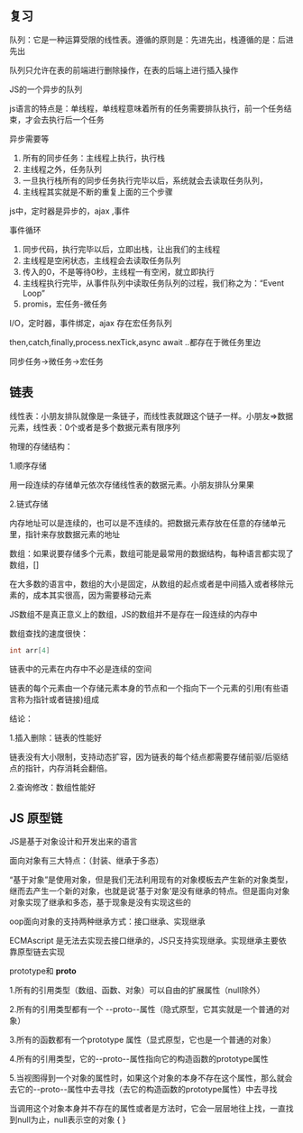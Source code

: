 ## 复习

队列：它是一种运算受限的线性表。遵循的原则是：先进先出，栈遵循的是：后进先出

队列只允许在表的前端进行删除操作，在表的后端上进行插入操作

JS的一个异步的队列

js语言的特点是：单线程，单线程意味着所有的任务需要排队执行，前一个任务结束，才会去执行后一个任务

异步需要等

1. 所有的同步任务：主线程上执行，执行栈
2. 主线程之外，任务队列
3. 一旦执行栈所有的同步任务执行完毕以后，系统就会去读取任务队列，
4. 主线程其实就是不断的重复上面的三个步骤

js中，定时器是异步的，ajax ,事件

事件循环

1. 同步代码，执行完毕以后，立即出栈，让出我们的主线程
2. 主线程是空闲状态，主线程会去读取任务队列
3. 传入的0，不是等待0秒，主线程一有空闲，就立即执行
4. 主线程执行完毕，从事件队列中读取任务队列的过程，我们称之为：“Event Loop”
5. promis，宏任务-微任务

I/O，定时器，事件绑定，ajax 存在宏任务队列

then,catch,finally,process.nexTick,async await ..都存在于微任务里边

同步任务->微任务->宏任务

## 链表

线性表：小朋友排队就像是一条链子，而线性表就跟这个链子一样。小朋友=>数据元素，线性表：0个或者是多个数据元素有限序列

物理的存储结构：

1.顺序存储

用一段连续的存储单元依次存储线性表的数据元素。小朋友排队分果果

2.链式存储

内存地址可以是连续的，也可以是不连续的。把数据元素存放在任意的存储单元里，指针来存放数据元素的地址

数组：如果说要存储多个元素，数组可能是最常用的数据结构，每种语言都实现了数组，[]

在大多数的语言中，数组的大小是固定，从数组的起点或者是中间插入或者移除元素的，成本其实很高，因为需要移动元素

JS数组不是真正意义上的数组，JS的数组并不是存在一段连续的内存中

数组查找的速度很快：

~~~java
int arr[4]
~~~

链表中的元素在内存中不必是连续的空间

链表的每个元素由一个存储元素本身的节点和一个指向下一个元素的引用(有些语言称为指针或者链接)组成

结论：

1.插入删除：链表的性能好

链表没有大小限制，支持动态扩容，因为链表的每个结点都需要存储前驱/后驱结点的指针，内存消耗会翻倍。

2.查询修改：数组性能好

## JS 原型链

JS是基于对象设计和开发出来的语言

面向对象有三大特点：（封装、继承于多态）

“基于对象”是使用对象，但是我们无法利用现有的对象模板去产生新的对象类型，继而去产生一个新的对象，也就是说‘基于对象’是没有继承的特点。但是面向对象对象实现了继承和多态，基于现象是没有实现这些的

oop面向对象的支持两种继承方式：接口继承、实现继承

ECMAscript 是无法去实现去接口继承的，JS只支持实现继承。实现继承主要依靠原型链去实现

prototype和 __proto__

1.所有的引用类型（数组、函数、对象）可以自由的扩展属性（null除外）

2.所有的引用类型都有一个 --proto--属性（隐式原型，它其实就是一个普通的对象）

3.所有的函数都有一个prototype 属性（显式原型，它也是一个普通的对象）

4.所有的引用类型，它的--proto--属性指向它的构造函数的prototype属性

5.当视图得到一个对象的属性时，如果这个对象的本身不存在这个属性，那么就会去它的--proto--属性中去寻找（去它的构造函数的prototype属性）中去寻找

 当调用这个对象本身并不存在的属性或者是方法时，它会一层层地往上找，一直找到null为止，null表示空的对象 { }



